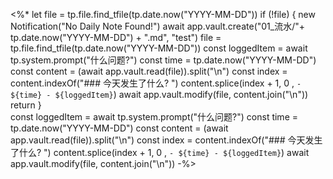 
<%*
let file = tp.file.find_tfile(tp.date.now("YYYY-MM-DD"))
if (!file) {
new Notification("No Daily Note Found!")
await app.vault.create("01_流水/"+ tp.date.now("YYYY-MM-DD") + ".md", "test")
file = tp.file.find_tfile(tp.date.now("YYYY-MM-DD"))
const loggedItem = await tp.system.prompt("什么问题?")
const  time = tp.date.now("YYYY-MM-DD")
const content = (await app.vault.read(file)).split("\n")
const index = content.indexOf("### 今天发生了什么? ")
content.splice(index + 1, 0 , `- ${time} - ${loggedItem}`)
await app.vault.modify(file, content.join("\n"))
return
}  
const loggedItem = await tp.system.prompt("什么问题?")
const  time = tp.date.now("YYYY-MM-DD")
const content = (await app.vault.read(file)).split("\n")
const index = content.indexOf("### 今天发生了什么? ")
content.splice(index + 1, 0 , `- ${time} - ${loggedItem}`)
await app.vault.modify(file, content.join("\n"))
-%>
